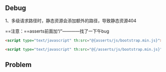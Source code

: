 ## Debug

1、多级请求路径时，静态资源会添加额外的路径，导致静态资源404

==注意：==asserts前面加“/”————找了一下午bug

```html
<script type="text/javascript" th:src="@{asserts/js/bootstrap.min.js}"></script>
```

```html
<script type="text/javascript" th:src="@{/asserts/js/bootstrap.min.js}"></script>
```

## Problem

